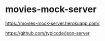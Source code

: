 # movies-mock-server

https://movies-mock-server.herokuapp.com/

https://github.com/typicode/json-server
